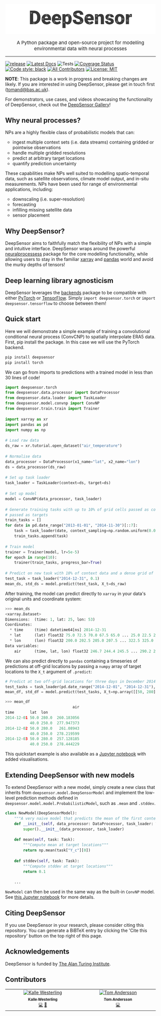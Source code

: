 [//]: # (![]&#40;figs/DeepSensorLogo.png&#41;)
<ul style="text-align: center;">
<img src="figs/DeepSensorLogo2.png" width="700"/>
</ul>

<ul style="margin-top:0px;">


<p style="text-align: center; font-size: 15px">A Python package and open-source project for modelling environmental
data with neural processes</p>

-----------

[![release](https://img.shields.io/badge/release-v0.2.5-green?logo=github)](https://github.com/tom-andersson/deepsensor/releases)
[![Latest Docs](https://img.shields.io/badge/docs-latest-blue.svg)](https://tom-andersson.github.io/deepsensor/)
![Tests](https://github.com/tom-andersson/deepsensor/actions/workflows/tests.yml/badge.svg)
[![Coverage Status](https://coveralls.io/repos/github/tom-andersson/deepsensor/badge.svg?branch=main)](https://coveralls.io/github/tom-andersson/deepsensor?branch=main)
[![Code style: black](https://img.shields.io/badge/code%20style-black-000000.svg)](https://github.com/psf/black)
[![All Contributors](https://img.shields.io/github/all-contributors/tom-andersson/deepsensor?color=ee8449&style=flat-square)](#contributors)
[![License: MIT](https://img.shields.io/badge/License-MIT-yellow.svg)](https://github.com/tom-andersson/deepsensor/blob/main/LICENSE)


**NOTE**: This package is a work in progress and breaking changes are likely. If you are interested
in using DeepSensor, please get in touch first (tomand@bas.ac.uk).

For demonstrators, use cases, and videos showcasing the functionality of DeepSensor, check out the
[DeepSensor Gallery](https://github.com/tom-andersson/deepsensor_gallery)!

Why neural processes?
-----------
NPs are a highly flexible class of probabilistic models that can:
- ingest multiple context sets (i.e. data streams) containing gridded or pointwise observations
- handle multiple gridded resolutions
- predict at arbitrary target locations
- quantify prediction uncertainty

These capabilities make NPs well suited to modelling spatio-temporal data, such as
satellite observations, climate model output, and in-situ measurements.
NPs have been used for range of environmental applications, including:
- downscaling (i.e. super-resolution)
- forecasting
- infilling missing satellite data
- sensor placement

Why DeepSensor?
-----------
DeepSensor aims to faithfully match the flexibility of NPs with a simple and intuitive
interface.
DeepSensor wraps around the powerful [neuralprocessess](https://github.com/wesselb/neuralprocesses)
package for the core modelling functionality, while allowing users to stay in
the familiar [xarray](https://xarray.pydata.org) and [pandas](https://pandas.pydata.org) world
and avoid the murky depths of tensors!

Deep learning library agnosticism
-----------
DeepSensor leverages the [backends](https://github.com/wesselb/lab) package to be compatible with
either [PyTorch](https://pytorch.org/) or [TensorFlow](https://www.tensorflow.org/).
Simply `import deepsensor.torch` or `import deepsensor.tensorflow` to choose between them!

Quick start
----------

Here we will demonstrate a simple example of training a convolutional conditional neural process
(ConvCNP) to spatially interpolate ERA5 data.
First, pip install the package. In this case we will use the PyTorch backend.
```bash
pip install deepsensor
pip install torch
```

We can go from imports to predictions with a trained model in less than 30 lines of code!

```python
import deepsensor.torch
from deepsensor.data.processor import DataProcessor
from deepsensor.data.loader import TaskLoader
from deepsensor.model.convnp import ConvNP
from deepsensor.train.train import Trainer

import xarray as xr
import pandas as pd
import numpy as np

# Load raw data
ds_raw = xr.tutorial.open_dataset("air_temperature")

# Normalise data
data_processor = DataProcessor(x1_name="lat", x2_name="lon")
ds = data_processor(ds_raw)

# Set up task loader
task_loader = TaskLoader(context=ds, target=ds)

# Set up model
model = ConvNP(data_processor, task_loader)

# Generate training tasks with up to 10% of grid cells passed as context and all grid cells
# passed as targets
train_tasks = []
for date in pd.date_range("2013-01-01", "2014-11-30")[::7]:
    task = task_loader(date, context_sampling=np.random.uniform(0.0, 0.1), target_sampling="all")
    train_tasks.append(task)

# Train model
trainer = Trainer(model, lr=5e-5)
for epoch in range(10):
    trainer(train_tasks, progress_bar=True)

# Predict on new task with 10% of context data and a dense grid of target points
test_task = task_loader("2014-12-31", 0.1)
mean_ds, std_ds = model.predict(test_task, X_t=ds_raw)
```

After training, the model can predict directly to `xarray` in your data's original units and coordinate system:
```python
>>> mean_ds
<xarray.Dataset>
Dimensions:  (time: 1, lat: 25, lon: 53)
Coordinates:
  * time     (time) datetime64[ns] 2014-12-31
  * lat      (lat) float32 75.0 72.5 70.0 67.5 65.0 ... 25.0 22.5 20.0 17.5 15.0
  * lon      (lon) float32 200.0 202.5 205.0 207.5 ... 322.5 325.0 327.5 330.0
Data variables:
    air      (time, lat, lon) float32 246.7 244.4 245.5 ... 290.2 289.8 289.4
```

We can also predict directly to `pandas` containing a timeseries of predictions at off-grid locations
by passing a `numpy` array of target locations to the `X_t` argument of `.predict`:
```python
# Predict at two off-grid locations for three days in December 2014
test_tasks = task_loader(pd.date_range("2014-12-01", "2014-12-31"), 0.1)
mean_df, std_df = model.predict(test_tasks, X_t=np.array([[50, 280], [40, 250]]).T)
```

```python
>>> mean_df
                              air
time       lat  lon              
2014-12-01 50.0 280.0  260.183056
           40.0 250.0  277.947373
2014-12-02 50.0 280.0   261.08943
           40.0 250.0  278.219599
2014-12-03 50.0 280.0  257.128185
           40.0 250.0  278.444229
```

This quickstart example is also available as a [Jupyter notebook](https://github.com/tom-andersson/deepsensor_demos/blob/main/demonstrators/quickstart.ipynb) with added visualisations.

Extending DeepSensor with new models
----------
To extend DeepSensor with a new model, simply create a new class that inherits from `deepsensor.model.DeepSensorModel`
and implement the low-level prediction methods defined in `deepsensor.model.model.ProbabilisticModel`,
such as `.mean` and `.stddev`.
```python
class NewModel(DeepSensorModel):
    """A very naive model that predicts the mean of the first context set with a fixed stddev"""
    def __init__(self, data_processor: DataProcessor, task_loader: TaskLoader):
        super().__init__(data_processor, task_loader)
        
    def mean(self, task: Task):
        """Compute mean at target locations"""
        return np.mean(task["Y_c"][0])
    
    def stddev(self, task: Task):
        """Compute stddev at target locations"""
        return 0.1
    
    ...
```
`NewModel` can then be used in the same way as the built-in `ConvNP` model.
See [this Jupyter notebook](https://github.com/tom-andersson/deepsensor_gallery/blob/main/demonstrators/extending_models.ipynb)
for more details.


## Citing DeepSensor
If you use DeepSensor in your research, please consider citing this repository.
You can generate a BiBTeX entry by clicking the 'Cite this repository' button
on the top right of this page.

## Acknowledgements
DeepSensor is funded by [The Alan Turing Institute](https://www.turing.ac.uk/).

## Contributors

<!-- ALL-CONTRIBUTORS-LIST:START - Do not remove or modify this section -->
<!-- prettier-ignore-start -->
<!-- markdownlint-disable -->
<table>
  <tbody>
    <tr>
      <td align="center" valign="top" width="14.28%"><a href="http://www.westerling.nu"><img src="https://avatars.githubusercontent.com/u/7298727?v=4?s=100" width="100px;" alt="Kalle Westerling"/><br /><sub><b>Kalle Westerling</b></sub></a><br /><a href="#code-kallewesterling" title="Code">💻</a> <a href="#doc-kallewesterling" title="Documentation">📖</a></td>
      <td align="center" valign="top" width="14.28%"><a href="https://www.bas.ac.uk/profile/tomand"><img src="https://avatars.githubusercontent.com/u/26459412?v=4?s=100" width="100px;" alt="Tom Andersson"/><br /><sub><b>Tom Andersson</b></sub></a><br /><a href="#code-tom-andersson" title="Code">💻</a></td>
    </tr>
  </tbody>
</table>

<!-- markdownlint-restore -->
<!-- prettier-ignore-end -->

<!-- ALL-CONTRIBUTORS-LIST:END -->
